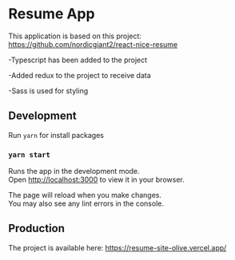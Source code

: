 # Resume App

This application is based on this project: https://github.com/nordicgiant2/react-nice-resume

-Typescript has been added to the project

-Added redux to the project to receive data

-Sass is used for styling

## Development

Run `yarn` for install packages

### `yarn start`

Runs the app in the development mode.\
Open [http://localhost:3000](http://localhost:3000) to view it in your browser.

The page will reload when you make changes.\
You may also see any lint errors in the console.

## Production

The project is available here:
https://resume-site-olive.vercel.app/
